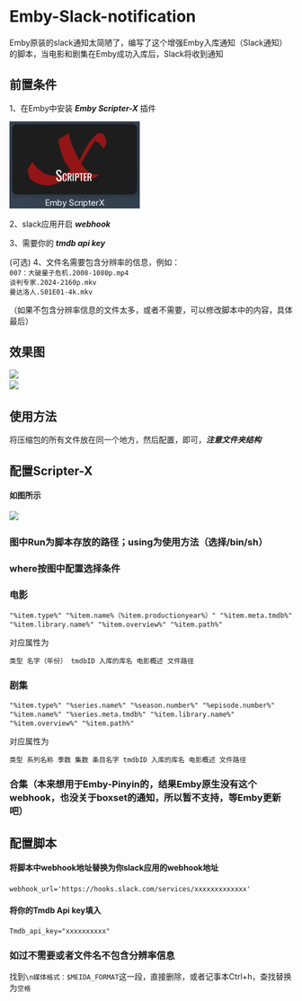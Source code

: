 # Emby-Slack-notification

Emby原装的slack通知太简陋了，编写了这个增强Emby入库通知（Slack通知）的脚本，当电影和剧集在Emby成功入库后，Slack将收到通知

## 前置条件
1、在Emby中安装 ***Emby Scripter-X*** 插件  

![](img/1.jpg)  

2、slack应用开启 ***webhook***  

3、需要你的 ***tmdb api key***  

(可选) 4、文件名需要包含分辨率的信息，例如：  
```007：大破量子危机.2008-1080p.mp4```  
```谈判专家.2024-2160p.mkv```  
```曼达洛人.S01E01-4k.mkv```  

（如果不包含分辨率信息的文件太多，或者不需要，可以修改脚本中的内容，具体最后）

## 效果图

![](img/notification-movie.jpg)  
![](img/notification-episode.jpg)  

## 使用方法

将压缩包的所有文件放在同一个地方，然后配置，即可，***注意文件夹结构***

## 配置Scripter-X

#### 如图所示

![](img/Scripter-X.jpg)  

### 图中Run为脚本存放的路径；using为使用方法（选择/bin/sh）
### where按图中配置选择条件

### 电影  

```
"%item.type%" "%item.name%（%item.productionyear%）" "%item.meta.tmdb%" "%item.library.name%" "%item.overview%" "%item.path%"
```

对应属性为  

```
类型 名字（年份） tmdbID 入库的库名 电影概述 文件路径
```

### 剧集

```
"%item.type%" "%series.name%" "%season.number%" "%episode.number%" "%item.name%" "%series.meta.tmdb%" "%item.library.name%" "%item.overview%" "%item.path%"
```

对应属性为  

```
类型 系列名称 季数 集数 条目名字 tmdbID 入库的库名 电影概述 文件路径
```


### 合集（本来想用于Emby-Pinyin的，结果Emby原生没有这个webhook，也没关于boxset的通知，所以暂不支持，等Emby更新吧）

## 配置脚本

#### 将脚本中webhook地址替换为你slack应用的webhook地址

```webhook_url='https://hooks.slack.com/services/xxxxxxxxxxxxx'```

#### 将你的Tmdb Api key填入

```Tmdb_api_key="xxxxxxxxxx"```

### 如过不需要或者文件名不包含分辨率信息

找到```\n媒体格式：$MEIDA_FORMAT```这一段，直接删除，或者记事本Ctrl+h，查找替换为```空格```
